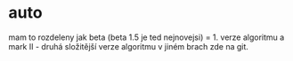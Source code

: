 # auto
 
mam to rozdeleny jak beta (beta 1.5 je ted nejnovejsi) = 1. verze algoritmu a mark II - druhá složitější verze algoritmu v jiném brach zde na git.
